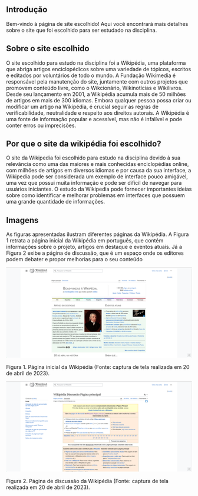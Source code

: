 ## Introdução

Bem-vindo à página de site escolhido! Aqui você encontrará mais detalhes sobre o site que foi escolhido para ser estudado na disciplina.

## Sobre o site escolhido

O site escolhido para estudo na disciplina foi a Wikipédia, uma plataforma que abriga artigos enciclopédicos sobre uma variedade de tópicos, escritos e editados por voluntários de todo o mundo. A Fundação Wikimedia é responsável pela manutenção do site, juntamente com outros projetos que promovem conteúdo livre, como o Wikcionário, Wikinotícias e Wikilivros. Desde seu lançamento em 2001, a Wikipédia acumula mais de 50 milhões de artigos em mais de 300 idiomas. Embora qualquer pessoa possa criar ou modificar um artigo na Wikipédia, é crucial seguir as regras de verificabilidade, neutralidade e respeito aos direitos autorais. A Wikipédia é uma fonte de informação popular e acessível, mas não é infalível e pode conter erros ou imprecisões.

## Por que o site da wikipédia foi escolhido?

O site da Wikipedia foi escolhido para estudo na disciplina devido à sua relevância como uma das maiores e mais conhecidas enciclopédias online, com milhões de artigos em diversos idiomas e por causa da sua interface, a Wikipedia pode ser considerada um exemplo de interface pouco amigável, uma vez que possui muita informação e pode ser difícil de navegar para usuários iniciantes. O estudo da Wikipedia pode fornecer importantes ideias sobre como identificar e melhorar problemas em interfaces que possuem uma grande quantidade de informações.

## Imagens

As figuras apresentadas ilustram diferentes páginas da Wikipédia. A Figura 1 retrata a página inicial da Wikipédia em português, que contém informações sobre o projeto, artigos em destaque e eventos atuais. Já a Figura 2 exibe a página de discussão, que é um espaço onde os editores podem debater e propor melhorias para o seu conteúdo

![Figura 1: Página inicial da Wikipédia](../images/paginaInicialWikipedia.png)

Figura 1. Página inicial da Wikipédia (Fonte: captura de tela realizada em 20 de abril de 2023).

![Figura 2: Página de discussão da Wikipédia](../images/paginaDiscussaoWikipedia.png)

Figura 2. Página de discussão da Wikipédia (Fonte: captura de tela realizada em 20 de abril de 2023).


